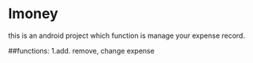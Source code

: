 # Imoney
this is an android project which function is manage your expense record.
 
##functions:
1.add. remove, change expense 


